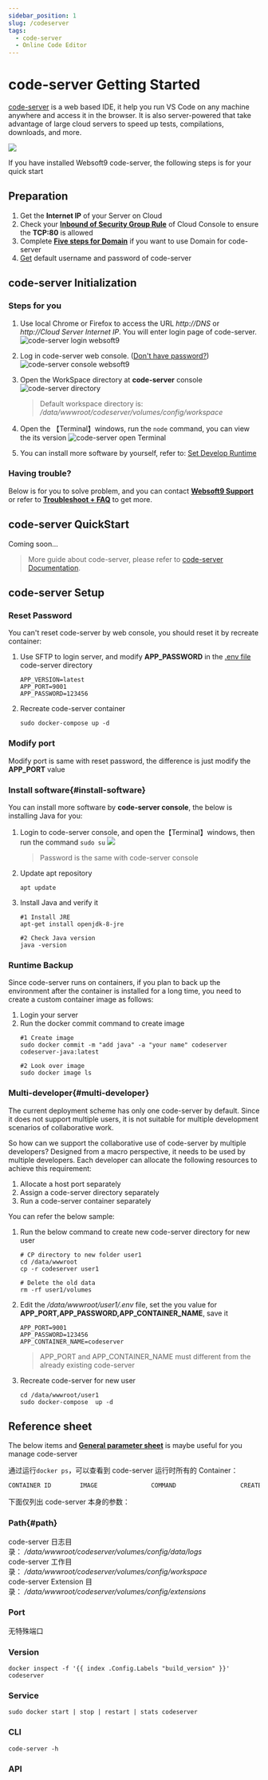 ```yaml
---
sidebar_position: 1
slug: /codeserver
tags:
  - code-server
  - Online Code Editor
---
```


# code-server Getting Started

[code-server](https://github.com/cdr/code-server) is a web based IDE, it help you run VS Code on any machine anywhere and access it in the browser. It is also server-powered that take advantage of large cloud servers to speed up tests, compilations, downloads, and more.

![](https://libs.websoft9.com/Websoft9/DocsPicture/en/codeserver/codeserver-consolegui-websoft9.png)

If you have installed Websoft9 code-server, the following steps is for your quick start

## Preparation

1. Get the **Internet IP** of your Server on Cloud
2. Check your **[Inbound of Security Group Rule](./administrator/firewall#security)** of Cloud Console to ensure the **TCP:80** is allowed
3. Complete **[Five steps for Domain](./administrator/domain_step)** if you want to use Domain for code-server
4. [Get](./user/credentials) default username and password of code-server

## code-server Initialization

### Steps for you

1. Use local Chrome or Firefox to access the URL *http://DNS* or *http://Cloud Server Internet IP*. You will enter login page of code-server.
   ![code-server login websoft9](https://libs.websoft9.com/Websoft9/DocsPicture/en/codeserver/codeserver-login-websoft9.png)

2. Log in code-server web console. ([Don't have password?](./user/credentials)) 
   ![code-server console websoft9](https://libs.websoft9.com/Websoft9/DocsPicture/en/codeserver/codeserver-consolegui-websoft9.png)

3. Open the WorkSpace directory at **code-server** console
   ![code-server directory](https://libs.websoft9.com/Websoft9/DocsPicture/en/codeserver/codeserver-openfolder-websoft9.png)

   > Default workspace directory is: */data/wwwroot/codeserver/volumes/config/workspace*  

4. Open the 【Terminal】windows, run the `node` command, you can view the its version
   ![code-server open Terminal](https://libs.websoft9.com/Websoft9/DocsPicture/en/codeserver/codeserver-terminal-websoft9.png)

5. You can install more software by yourself, refer to: [Set Develop Runtime](#install-software)

### Having trouble?

Below is for you to solve problem, and you can contact **[Websoft9 Support](./helpdesk)** or refer to **[Troubleshoot + FAQ](./faq#setup)** to get more.  

## code-server QuickStart

Coming soon...

> More guide about code-server, please refer to [code-server Documentation](https://hub.docker.com/r/linuxserver/code-server).

## code-server Setup

### Reset Password

You can't reset code-server by web console, you should reset it by recreate container:

1. Use SFTP to login server, and modify **APP_PASSWORD** in the [.env file](#path) code-server directory
   ```
   APP_VERSION=latest
   APP_PORT=9001
   APP_PASSWORD=123456
   ```
2. Recreate code-server container
   ```
   sudo docker-compose up -d
   ```

### Modify port

Modify port is same with reset password, the difference is just modify the **APP_PORT** value

### Install software{#install-software}

You can install more software by **code-server console**, the below is installing Java for you:

1. Login to code-server console, and open the【Terminal】windows, then run the command `sudo su` 
   ![](https://libs.websoft9.com/Websoft9/DocsPicture/zh/codeserver/codeserver-sudosu-websoft9.png)

   > Password is the same with code-server console

2. Update apt repository
   ```
   apt update
   ```

3. Install Java and verify it
   ```
   #1 Install JRE
   apt-get install openjdk-8-jre

   #2 Check Java version
   java -version
   ```

### Runtime Backup

Since code-server runs on containers, if you plan to back up the environment after the container is installed for a long time, you need to create a custom container image as follows:

1. Login your server
2. Run the docker commit command to create image
   ```
   #1 Create image
   sudo docker commit -m "add java" -a "your name" codeserver codeserver-java:latest

   #2 Look over image
   sudo docker image ls
   ```

### Multi-developer{#multi-developer}

The current deployment scheme has only one code-server by default. Since it does not support multiple users, it is not suitable for multiple development scenarios of collaborative work.  

So how can we support the collaborative use of code-server by multiple developers? Designed from a macro perspective, it needs to be used by multiple developers. Each developer can allocate the following resources to achieve this requirement:

1. Allocate a host port separately
2. Assign a code-server directory separately
3. Run a code-server container separately

You can refer the below sample:  

1. Run the below command to create new code-server directory for new user
   ```
   # CP directory to new folder user1
   cd /data/wwwroot
   cp -r codeserver user1

   # Delete the old data
   rm -rf user1/volumes
   ```

2. Edit the */data/wwwroot/user1/.env* file, set the you value for **APP_PORT,APP_PASSWORD,APP_CONTAINER_NAME**, save it
   ```
   APP_PORT=9001
   APP_PASSWORD=123456
   APP_CONTAINER_NAME=codeserver
   ```
   > APP_PORT and APP_CONTAINER_NAME must different from the already existing code-server


3. Recreate code-server for new user
   ```
   cd /data/wwwroot/user1
   sudo docker-compose  up -d
   ```

## Reference sheet

The below items and **[General parameter sheet](./administrator/parameter)** is maybe useful for you manage code-server
  

通过运行`docker ps`，可以查看到 code-server 运行时所有的 Container：

```bash
CONTAINER ID        IMAGE               COMMAND                  CREATED             STATUS              PORTS                                NAMES
```

下面仅列出 code-server 本身的参数：

### Path{#path}

code-server 日志目录： */data/wwwroot/codeserver/volumes/config/data/logs*  
code-server 工作目录： */data/wwwroot/codeserver/volumes/config/workspace*  
code-server Extension 目录： */data/wwwroot/codeserver/volumes/config/extensions*  

### Port

无特殊端口


### Version

```shell
docker inspect -f '{{ index .Config.Labels "build_version" }}' codeserver
```

### Service

```shell
sudo docker start | stop | restart | stats codeserver
```

### CLI

```
code-server -h
```

### API



